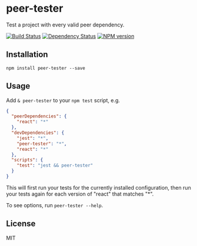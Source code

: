 # peer-tester

Test a project with every valid peer dependency.

[![Build Status](https://img.shields.io/travis/ForbesLindesay/peer-tester/master.svg)](https://travis-ci.org/ForbesLindesay/peer-tester)
[![Dependency Status](https://img.shields.io/david/ForbesLindesay/peer-tester/master.svg)](http://david-dm.org/ForbesLindesay/peer-tester)
[![NPM version](https://img.shields.io/npm/v/peer-tester.svg)](https://www.npmjs.org/package/peer-tester)

## Installation

```
npm install peer-tester --save
```

## Usage

Add `& peer-tester` to your `npm test` script, e.g.

```json
{
  "peerDependencies": {
    "react": "*"
  },
  "devDependencies": {
    "jest": "*",
    "peer-tester": "*",
    "react": "*"
  },
  "scripts": {
    "test": "jest && peer-tester"
  }
}
```

This will first run your tests for the currently installed configuration, then run your tests again for each version of "react" that matches "*".

To see options, run `peer-tester --help`.

## License

MIT
